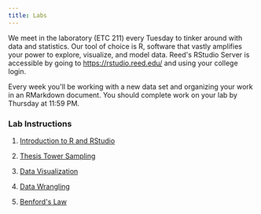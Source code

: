 ```yaml
---
title: Labs
---
```


We meet in the laboratory (ETC 211) every Tuesday to tinker around with data and statistics. Our tool of choice is R, software that vastly amplifies your power to explore, visualize, and model data. Reed's RStudio Server is accessible by going to https://rstudio.reed.edu/ and using your college login.

Every week you'll be working with a new data set and organizing your work in an RMarkdown document. You should complete work on your lab by Thursday at 11:59 PM.

### Lab Instructions

1. [Introduction to R and RStudio](/labs/Intro_R.html)

2. [Thesis Tower Sampling](/handouts/handout-sampling-theses.pdf)

3. [Data Visualization](/labs/DataVisualization_html.html)

4. [Data Wrangling](/labs/data_wrangling.html)

5. [Benford's Law](/labs/05-Benfords_Law.html)



